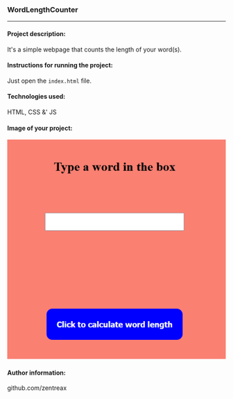### WordLengthCounter
------------------
#### Project description:
It's a simple webpage that counts the length of your word(s).
#### Instructions for running the project:
Just open the `index.html` file.
#### Technologies used:
HTML, CSS &' JS
#### Image of your project:
![Image of project](OXuwBLP.png)
#### Author information:
github.com/zentreax

